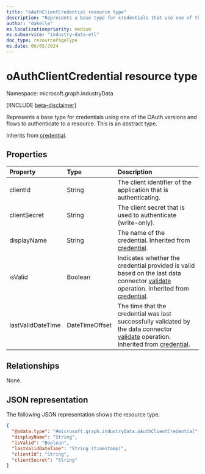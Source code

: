 ```yaml
---
title: "oAuthClientCredential resource type"
description: "Represents a base type for credentials that use one of the OAuth versions and flows to authenticate to a resource."
author: "dakelle"
ms.localizationpriority: medium
ms.subservice: "industry-data-etl"
doc_type: resourcePageType
ms.date: 06/05/2024
---
```


# oAuthClientCredential resource type

Namespace: microsoft.graph.industryData

[!INCLUDE [beta-disclaimer](../../includes/beta-disclaimer.md)]

Represents a base type for credentials using one of the OAuth versions and flows to authenticate to a resource. This is an abstract type.


Inherits from [credential](../resources/industrydata-credential.md).

## Properties
|Property|Type|Description|
|:---|:---|:---|
| clientId          | String         | The client identifier of the application that is authenticating.                                                                                                                                             |
| clientSecret      | String         | The client secret that is used to authenticate (write-only).                                                                                                                                         |
| displayName       | String         | The name of the credential. Inherited from [credential](../resources/industrydata-credential.md).                                                           |
| isValid           | Boolean        | Indicates whether the credential provided is valid based on the last data connector [validate](../api/industrydata-industrydataconnector-validate.md) operation. Inherited from [credential](../resources/industrydata-credential.md). |
| lastValidDateTime | DateTimeOffset | The time that the credential was last successfully validated by the data connector [validate](../api/industrydata-industrydataconnector-validate.md) operation. Inherited from [credential](../resources/industrydata-credential.md).                                  |

## Relationships
None.

## JSON representation
The following JSON representation shows the resource type.
<!-- {
  "blockType": "resource",
  "@odata.type": "microsoft.graph.industryData.oAuthClientCredential"
}
-->
``` json
{
  "@odata.type": "#microsoft.graph.industryData.oAuthClientCredential",
  "displayName": "String",
  "isValid": "Boolean",
  "lastValidDateTime": "String (timestamp)",
  "clientId": "String",
  "clientSecret": "String"
}
```

